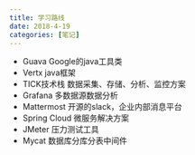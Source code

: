 ```yaml
---
title: 学习路线
date: 2018-4-19
categories: [笔记]
---
```

- Guava Google的java工具类
- Vertx java框架
- TICK技术栈 数据采集、存储、分析、监控方案
- Grafana 多数据源数据分析
- Mattermost 开源的slack，企业内部消息平台
- Spring Cloud 微服务解决方案
- JMeter 压力测试工具
- Mycat 数据库分库分表中间件
